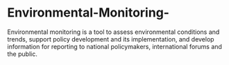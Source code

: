 # Environmental-Monitoring-
Environmental monitoring is a tool to assess environmental conditions and trends, support policy development and its implementation, and develop information for reporting to national policymakers, international forums and the public.

